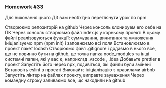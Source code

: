 ### Homework #33

Для виконання цього ДЗ вам необхідно переглянути урок по npm

Створюємо репозиторій на github
Через консоль клонируем его себе на ПК
Через консоль створюємо файл index.js у корньому проекті
В цьому файлі реалізовуються функції: суммування, вичитання та умноження
Ініціалізуємо npm (npm init) і заповнюємо всі поля
Встановлюємо в проект пакет lodash
Створюємо файл .gitignore і додаємо в нього все, що не повинно бути на github, це точна папка node_modules та інші системні папки, які у вас є, наприклад .vscode , .idea
Добавьте prettier в проект
Запустіть його через npx, подивіться, які файли були змінені
Встановіть eslint в проекті
Виконайте ініціалізацію з правилами airbnb
Запустіть лінтер на файлах проекту, виправте зауваження
Через командну строку заливаємо все, що накодили на github

